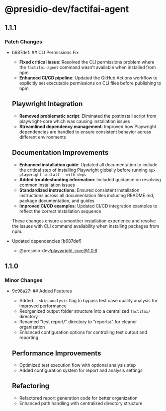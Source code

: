 # @presidio-dev/factifai-agent

## 1.1.1

### Patch Changes

- b687def: ## CLI Permissions Fix

  - **Fixed critical issue**: Resolved the CLI permissions problem where the `factifai-agent` command wasn't available when installed from npm
  - **Enhanced CI/CD pipeline**: Updated the GitHub Actions workflow to explicitly set executable permissions on CLI files before publishing to npm

  ## Playwright Integration

  - **Removed problematic script**: Eliminated the postinstall script from playwright-core which was causing installation issues
  - **Streamlined dependency management**: Improved how Playwright dependencies are handled to ensure consistent behavior across different environments

  ## Documentation Improvements

  - **Enhanced installation guide**: Updated all documentation to include the critical step of installing Playwright globally before running `npx playwright install --with-deps`
  - **Added troubleshooting information**: Included guidance on resolving common installation issues
  - **Standardized instructions**: Ensured consistent installation instructions across all documentation files including README.md, package documentation, and guides
  - **Improved CI/CD examples**: Updated CI/CD integration examples to reflect the correct installation sequence

  These changes ensure a smoother installation experience and resolve the issues with CLI command availability when installing packages from npm.

- Updated dependencies [b687def]
  - @presidio-dev/playwright-core@1.0.6

## 1.1.0

### Minor Changes

- 9c98a27: ## Added Features

  - Added `--skip-analysis` flag to bypass test case quality analysis for improved performance
  - Reorganized output folder structure into a centralized `factifai/` directory
  - Renamed "test report/" directory to "reports/" for cleaner organization
  - Enhanced configuration options for controlling test output and reporting

  ## Performance Improvements

  - Optimized test execution flow with optional analysis step
  - Added configuration system for report and analysis settings

  ## Refactoring

  - Refactored report generation code for better organization
  - Enhanced path handling with centralized directory structure
